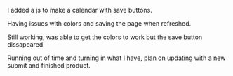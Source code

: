 I added a js to make a calendar with save buttons.

Having issues with colors and saving the page when refreshed. 

Still working, was able to get the colors to work but the save button dissapeared.

Running out of time and turning in what I have, plan on updating with a new submit and finished product. 

